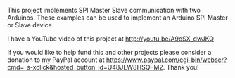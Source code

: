 This project implements SPI Master Slave communication with two Arduinos. These examples can be used to implement an Arduino SPI Master or Slave device.

I have a YouTube video of this project at http://youtu.be/A9oSX_dwJKQ

If you would like to help fund this and other projects please consider a donation to my PayPal account at https://www.paypal.com/cgi-bin/webscr?cmd=_s-xclick&hosted_button_id=U48JEW8HSQFM2. Thank you!
